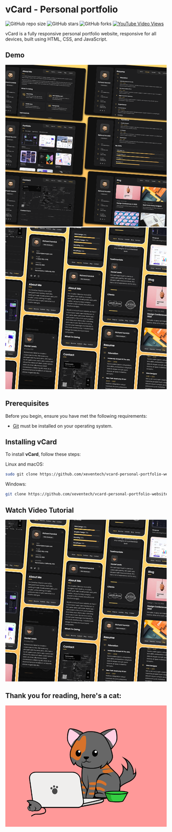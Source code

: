 # vCard - Personal portfolio

![GitHub repo size](https://img.shields.io/github/repo-size/xeventech/vcard-personal-portfolio-website)
![GitHub stars](https://img.shields.io/github/stars/xeventech/vcard-personal-portfolio-website?style=social)
![GitHub forks](https://img.shields.io/github/forks/xeventech/vcard-personal-portfolio-website?style=social)
[![YouTube Video Views](https://img.shields.io/youtube/views/SoxmIlgf2zM?style=social)](https://youtu.be/SoxmIlgf2zM)

vCard is a fully responsive personal portfolio website, responsive for all devices, built using HTML, CSS, and JavaScript.

## Demo

![vCard Desktop Demo](https://github.com/XevenTech/projects_snapshots/blob/main/vcard-portfolio/desktop.png?raw=true "Desktop Demo")
![vCard Mobile Demo](https://github.com/XevenTech/projects_snapshots/blob/main/vcard-portfolio/mobile.png?raw=true "Mobile Demo")

## Prerequisites

Before you begin, ensure you have met the following requirements:

* [Git](https://git-scm.com/downloads "Download Git") must be installed on your operating system.

## Installing vCard

To install **vCard**, follow these steps:

Linux and macOS:

```bash
sudo git clone https://github.com/xeventech/vcard-personal-portfolio-website.git
```

Windows:

```bash
git clone https://github.com/xeventech/vcard-personal-portfolio-website.git
```

## Watch Video Tutorial

[![Watch Video](https://github.com/XevenTech/projects_snapshots/blob/main/vcard-portfolio/mobile.png?raw=true "Play")](https://youtu.be/vPyIBsxcWjM)


## Thank you for reading, here's a cat:

![Cat](https://github.com/XevenTech/xeventech/blob/main/cat.gif?raw=true "Thank You")

